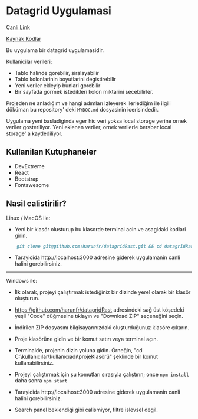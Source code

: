 # Datagrid Uygulamasi

[Canli Link](https://harunfr.github.io/datagridRast)

[Kaynak Kodlar](https://github.com/harunfr/datagridRast)

Bu uygulama bir datagrid uygulamasidir.

Kullanicilar verileri;

- Tablo halinde gorebilir, siralayabilir
- Tablo kolonlarinin boyutlarini degistirebilir
- Yeni veriler ekleyip bunlari gorebilir
- Bir sayfada gormek istedikleri kolon miktarini secebilirler.

Projeden ne anladığım ve hangi adımları izleyerek ilerlediğim ile ilgili döküman bu repository' deki `MYDOC.md` dosyasinin icerisindedir.

Uygulama yeni basladiginda eger hic veri yoksa local storage yerine ornek veriler gosteriliyor. Yeni eklenen veriler, ornek verilerle beraber local storage' a kaydediliyor.

## Kullanilan Kutuphaneler

- DevExtreme
- React
- Bootstrap
- Fontawesome

## Nasil calistirilir?

Linux / MacOS ile:

- Yeni bir klasör olusturup bu klasorde terminal acin ve asagidaki kodlari girin.

```markdown
    git clone git@github.com:harunfr/datagridRast.git && cd datagridRast/ && npm install && npm start
```

- Tarayicida http://localhost:3000 adresine giderek uygulamanin canli halini gorebilirsiniz.

---

Windows ile:

- İlk olarak, projeyi çalıştırmak istediğiniz bir dizinde yerel olarak bir klasör oluşturun.

- https://github.com/harunfr/datagridRast adresindeki sağ üst köşedeki yeşil "Code" düğmesine tıklayın ve "Download ZIP" seçeneğini seçin.

- İndirilen ZIP dosyasını bilgisayarınızdaki oluşturduğunuz klasöre çıkarın.

- Proje klasörüne gidin ve bir komut satırı veya terminal açın.

- Terminalde, projenin dizin yoluna gidin. Örneğin, "cd C:\kullanıcılar\kullanıcıadı\projeKlasörü" şeklinde bir komut kullanabilirsiniz.

- Projeyi çalıştırmak için şu komutları sırasıyla çalıştırın; once `npm install` daha sonra `npm start`

- Tarayicida http://localhost:3000 adresine giderek uygulamanin canli halini gorebilirsiniz.

- Search panel beklendigi gibi calismiyor, filtre islevsel degil.
